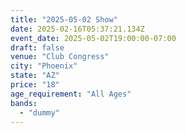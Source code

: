 ```yaml
---
title: "2025-05-02 Show"
date: 2025-02-16T05:37:21.134Z
event_date: 2025-05-02T19:00:00-07:00
draft: false
venue: "Club Congress"
city: "Phoenix"
state: "AZ"
price: "18"
age_requirement: "All Ages"
bands:
  - "dummy"
---
```

